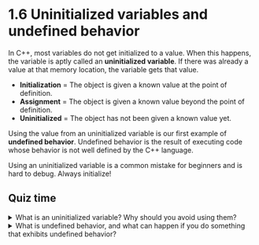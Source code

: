 # 1.6 Uninitialized variables and undefined behavior

In C++, most variables do not get initialized to a value. When this happens, the variable is aptly called an **uninitialized variable**. If there was already a value at that memory location, the variable gets that value.

* **Initialization** = The object is given a known value at the point of definition.
* **Assignment** = The object is given a known value beyond the point of definition.
* **Uninitialized** = The object has not been given a known value yet.

Using the value from an uninitialized variable is our first example of **undefined behavior**. Undefined behavior is the result of executing code whose behavior is not well defined by the C++ language.

Using an uninitialized variable is a common mistake for beginners and is hard to debug. Always initialize!

## Quiz time

<details>
A variable that has not been given a value by initialization or assignment. You would avoid ti because it would display undefined behavior.
<summary>What is an uninitialized variable? Why should you avoid using them?</summary>
</details>

<details>
Undefined behavior is the result of executing code whose behavior is not well defined by the language. The result can be almost anything, including something that behaves correctly.
<summary>What is undefined behavior, and what can happen if you do something that exhibits undefined behavior?</summary>
</details>